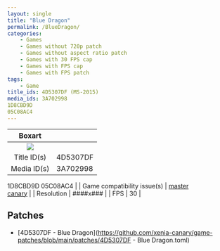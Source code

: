 ```yaml
---
layout: single
title: "Blue Dragon"
permalink: /BlueDragon/
categories:
    - Games
    - Games without 720p patch
    - Games without aspect ratio patch
    - Games with 30 FPS cap
    - Games with FPS cap
    - Games with FPS patch
tags:
    - Game
title_ids: 4D5307DF (MS-2015)
media_ids: 3A702998
1D8CBD9D
05C08AC4
---
```


| Boxart                      |                                                                            |
| :----:                      | :-                                                                         |
| ![](https://download-ssl.xbox.com/content/images/66acd000-77fe-1000-9115-d8024d5307df/1033/boxartlg.jpg) |
| Title ID(s)                 | 4D5307DF                                                                   |
| Media ID(s)                 | 3A702998
1D8CBD9D
05C08AC4                                                                   |
| Game compatibility issue(s) | [master](https://github.com/xenia-project/game-compatibility/issues/)<br>[canary](https://github.com/xenia-canary/game-compatibility/issues/) |
| Resolution                  | ####x###                                                                   |
| FPS                         | 30                                                                         |

## Patches
* [4D5307DF - Blue Dragon](https://github.com/xenia-canary/game-patches/blob/main/patches/4D5307DF - Blue Dragon.toml)

<!--This page was generated by a script. You can remove this comment once the page is verified to be free of mistakes.-->
